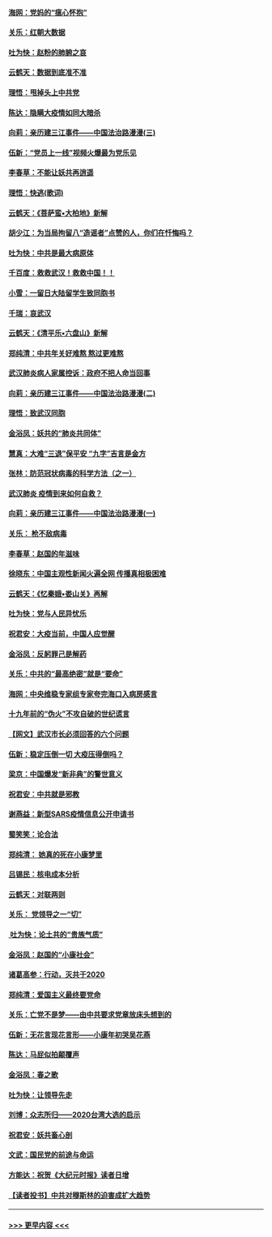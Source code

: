 #### [海网：党妈的“瘟心怀抱”](../pages/nsc993/n11840740.md?t=02040431) 
#### [关乐：红朝大数据](../pages/nsc993/n11840675.md?t=02040431) 
#### [吐为快：赵粉的肺腑之哀](../pages/nsc993/n11840618.md?t=02040431) 
#### [云鹤天：数据到底准不准](../pages/nsc993/n11840325.md?t=02040431) 
#### [理悟：甩掉头上中共党](../pages/nsc993/n11838826.md?t=02040431) 
#### [陈达：隐瞒大疫情如同大暗杀](../pages/nsc993/n11838771.md?t=02040431) 
#### [向莉：亲历建三江事件——中国法治路漫漫(三)](../pages/nsc993/n11831825.md?t=02040431) 
#### [伍新：“党员上一线”视频火爆最为党乐见](../pages/nsc993/n11838200.md?t=02040431) 
#### [李春草：不能让妖共再逍遥](../pages/nsc993/n11838102.md?t=02040431) 
#### [理悟：快逃(歌词)](../pages/nsc993/n11838083.md?t=02040431) 
#### [云鹤天：《菩萨蛮▪大柏地》新解](../pages/nsc993/n11838059.md?t=02040431) 
#### [胡少江：为当局拘留八“造谣者”点赞的人，你们在忏悔吗？](../pages/nsc993/n11836801.md?t=02040431) 
#### [吐为快：中共是最大病原体](../pages/nsc993/n11836748.md?t=02040431) 
#### [千百度：救救武汉！救救中国！！](../pages/nsc993/n11836145.md?t=02040431) 
#### [小雪：一留日大陆留学生致同胞书](../pages/nsc993/n11834624.md?t=02040431) 
#### [千瑞：哀武汉](../pages/nsc993/n11833647.md?t=02040431) 
#### [云鹤天：《清平乐▪六盘山》新解](../pages/nsc993/n11833611.md?t=02040431) 
#### [郑纯清：中共年关好难熬 熬过更难熬](../pages/nsc993/n11833489.md?t=02040431) 
#### [武汉肺炎病人家属控诉：政府不把人命当回事](../pages/nsc993/n11833205.md?t=02040431) 
#### [向莉：亲历建三江事件——中国法治路漫漫(二)](../pages/nsc993/n11829102.md?t=02040431) 
#### [理悟：致武汉同胞](../pages/nsc993/n11831522.md?t=02040431) 
#### [金浴凤：妖共的“肺炎共同体”](../pages/nsc993/n11829448.md?t=02040431) 
#### [慧真：大难“三退”保平安 “九字”吉言是金方](../pages/nsc993/n11829501.md?t=02040431) 
#### [张林：防范冠状病毒的科学方法（之一）](../pages/nsc993/n11828618.md?t=02040431) 
#### [武汉肺炎 疫情到来如何自救？](../pages/nsc993/n11827632.md?t=02040431) 
#### [向莉：亲历建三江事件——中国法治路漫漫(一)](../pages/nsc993/n11827190.md?t=02040431) 
#### [关乐： 枪不敌病毒](../pages/nsc993/n11826746.md?t=02040431) 
#### [李春草：赵国的年滋味](../pages/nsc993/n11826321.md?t=02040431) 
#### [徐晓东：中国主观性新闻火遍全网 传播真相极困难](../pages/nsc993/n11826508.md?t=02040431) 
#### [云鹤天：《忆秦娥▪娄山关》再解](../pages/nsc993/n11824682.md?t=02040431) 
#### [吐为快：党与人民异忧乐](../pages/nsc993/n11824660.md?t=02040431) 
#### [祝君安：大疫当前，中国人应觉醒](../pages/nsc993/n11821946.md?t=02040431) 
#### [金浴凤：反躬罪己是解药](../pages/nsc993/n11820280.md?t=02040431) 
#### [关乐：中共的“最高绝密”就是“要命”](../pages/nsc993/n11816946.md?t=02040431) 
#### [海网：中央维稳专家组专家夸完海口入病房感言](../pages/nsc993/n11815138.md?t=02040431) 
#### [十九年前的“伪火”不攻自破的世纪谎言](../pages/nsc993/n11813238.md?t=02040431) 
#### [【网文】武汉市长必须回答的六个问题](../pages/nsc993/n11813848.md?t=02040431) 
#### [伍新：稳定压倒一切 大疫压得倒吗？](../pages/nsc993/n11812634.md?t=02040431) 
#### [梁京：中国爆发“新非典”的警世意义](../pages/nsc993/n11812554.md?t=02040431) 
#### [祝君安：中共就是邪教](../pages/nsc993/n11812431.md?t=02040431) 
#### [谢燕益：新型SARS疫情信息公开申请书](../pages/nsc993/n11808840.md?t=02040431) 
#### [蜀笑笑：论合法](../pages/nsc993/n11808064.md?t=02040431) 
#### [郑纯清： 她真的死在小康梦里](../pages/nsc993/n11806623.md?t=02040431) 
#### [吕锡民：核电成本分析](../pages/nsc993/n11806284.md?t=02040431) 
#### [云鹤天：对联两则](../pages/nsc993/n11805957.md?t=02040431) 
#### [关乐： 党领导之一“切”](../pages/nsc993/n11804505.md?t=02040431) 
#### [ 吐为快：论土共的“贵族气质”](../pages/nsc993/n11804490.md?t=02040431) 
#### [金浴凤：赵国的“小康社会”](../pages/nsc993/n11804452.md?t=02040431) 
#### [诸葛高参：行动，灭共于2020](../pages/nsc993/n11804120.md?t=02040431) 
#### [郑纯清：爱国主义最终要党命](../pages/nsc993/n11802197.md?t=02040431) 
#### [关乐：亡党不是梦——由中共要求党章放床头想到的](../pages/nsc993/n11802156.md?t=02040431) 
#### [伍新：无花言现花言形——小康年初哭吴花燕](../pages/nsc993/n11800044.md?t=02040431) 
#### [陈达：马屁似拍颠覆声](../pages/nsc993/n11800010.md?t=02040431) 
#### [金浴凤：春之歌](../pages/nsc993/n11797687.md?t=02040431) 
#### [吐为快：让领导先走](../pages/nsc993/n11797512.md?t=02040431) 
#### [刘博：众志所归——2020台湾大选的启示](../pages/nsc993/n11796878.md?t=02040431) 
#### [祝君安：妖共畜心剖](../pages/nsc993/n11794273.md?t=02040431) 
#### [文武：国民党的前途与命运](../pages/nsc993/n11794198.md?t=02040431) 
#### [方能达：祝贺《大纪元时报》读者日增](../pages/nsc993/n11793807.md?t=02040431) 
#### [【读者投书】中共对穆斯林的迫害成扩大趋势](../pages/nsc993/n11791371.md?t=02040431) 

----
#### [ >>> 更早内容 <<< ](../indexes/nsc993-earlier.md)
